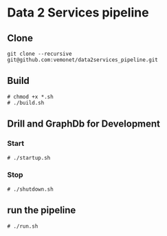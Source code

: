 # Data 2 Services pipeline

## Clone

```shell
git clone --recursive git@github.com:vemonet/data2services_pipeline.git
```

## Build
```shell
# chmod +x *.sh
# ./build.sh
```

## Drill and GraphDb for Development
### Start
```shell
# ./startup.sh
```
### Stop
```shell
# ./shutdown.sh
```

## run the pipeline
```shell
# ./run.sh
```
